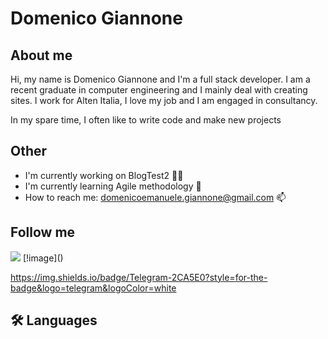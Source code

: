 # Domenico Giannone

## About me

Hi, my name is Domenico Giannone and I'm a full stack developer.
I am a recent graduate in computer engineering and I mainly deal with creating sites.
I work for Alten Italia, I love my job and I am engaged in consultancy.

In my spare time, I often like to write code and make new projects

## Other
- I'm currently working on BlogTest2 👩‍💻
- I'm currently learning Agile methodology 🧠
- How to reach me: domenicoemanuele.giannone@gmail.com 📫

## Follow me
<img src="{[BadgeURLHere](https://img.shields.io/badge/Gmail-D14836?style=for-the-badge&logo=gmail&logoColor=white)}" />
[!image]()

https://img.shields.io/badge/Telegram-2CA5E0?style=for-the-badge&logo=telegram&logoColor=white



## 🛠 Languages

